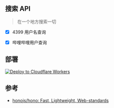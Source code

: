 
## 搜索 API

> 在一个地方搜索一切

- [x] 4399 用户名查询
- [x] 哔哩哔哩用户查询


## 部署

[![Deploy to Cloudflare Workers](https://deploy.workers.cloudflare.com/button)](https://deploy.workers.cloudflare.com/?url=https://github.com/yiyungent/KnifeHub/tree/main/src/search-app/hono-app)





## 参考

- [honojs/hono: Fast, Lightweight, Web-standards](https://github.com/honojs/hono)









